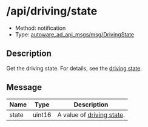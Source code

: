 # /api/driving/state

- Method: notification
- Type: [autoware_ad_api_msgs/msg/DrivingState](../../../types/autoware_ad_api_msgs/msg/driving_state.md)

## Description

Get the driving state. For details, see the [driving state](../../../features/driving.md).

## Message

| Name  | Type   | Description                                               |
| ----- | ------ | --------------------------------------------------------- |
| state | uint16 | A value of [driving state](../../../features/driving.md). |
